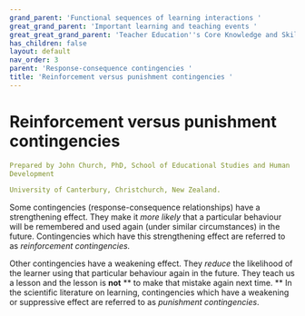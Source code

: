 ```yaml
---
grand_parent: 'Functional sequences of learning interactions '
great_grand_parent: 'Important learning and teaching events '
great_great_grand_parent: 'Teacher Education''s Core Knowledge and Skills.'
has_children: false
layout: default
nav_order: 3
parent: 'Response-consequence contingencies '
title: 'Reinforcement versus punishment contingencies '
---
```

# Reinforcement versus punishment contingencies


```yaml
Prepared by John Church, PhD, School of Educational Studies and Human
Development

University of Canterbury, Christchurch, New Zealand.
```


Some contingencies (response-consequence relationships) have a
strengthening effect. They make it *more likely* that a particular
behaviour will be remembered and used again (under similar
circumstances) in the future. Contingencies which have this
strengthening effect are referred to as *reinforcement contingencies.*

Other contingencies have a weakening effect. They *reduce* the
likelihood of the learner using that particular behaviour again in the
future. They teach us a lesson and the lesson is **not** ** to make that
mistake again next time. ** In the scientific literature on learning,
contingencies which have a weakening or suppressive effect are referred
to as *punishment contingencies*.
